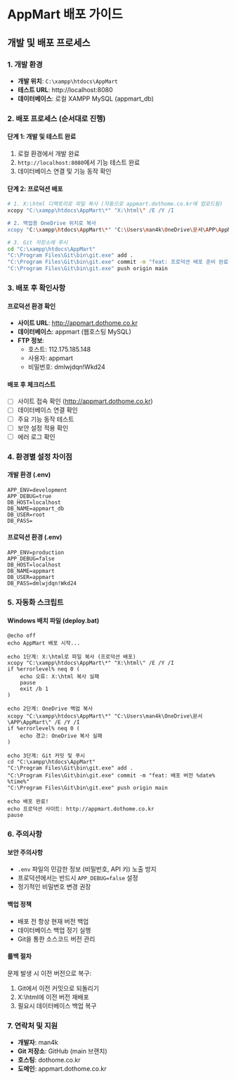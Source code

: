 # AppMart 배포 가이드

## 개발 및 배포 프로세스

### 1. 개발 환경
- **개발 위치**: `C:\xampp\htdocs\AppMart`
- **테스트 URL**: http://localhost:8080
- **데이터베이스**: 로컬 XAMPP MySQL (appmart_db)

### 2. 배포 프로세스 (순서대로 진행)

#### 단계 1: 개발 및 테스트 완료
1. 로컬 환경에서 개발 완료
2. `http://localhost:8080`에서 기능 테스트 완료
3. 데이터베이스 연결 및 기능 동작 확인

#### 단계 2: 프로덕션 배포
```bash
# 1. X:\html 디렉토리로 파일 복사 (자동으로 appmart.dothome.co.kr에 업로드됨)
xcopy "C:\xampp\htdocs\AppMart\*" "X:\html\" /E /Y /I

# 2. 백업용 OneDrive 위치로 복사
xcopy "C:\xampp\htdocs\AppMart\*" "C:\Users\man4k\OneDrive\문서\APP\AppMart\" /E /Y /I

# 3. Git 저장소에 푸시
cd "C:\xampp\htdocs\AppMart"
"C:\Program Files\Git\bin\git.exe" add .
"C:\Program Files\Git\bin\git.exe" commit -m "feat: 프로덕션 배포 준비 완료"
"C:\Program Files\Git\bin\git.exe" push origin main
```

### 3. 배포 후 확인사항

#### 프로덕션 환경 확인
- **사이트 URL**: http://appmart.dothome.co.kr
- **데이터베이스**: appmart (웹호스팅 MySQL)
- **FTP 정보**: 
  - 호스트: 112.175.185.148
  - 사용자: appmart
  - 비밀번호: dmlwjdqn!Wkd24

#### 배포 후 체크리스트
- [ ] 사이트 접속 확인 (http://appmart.dothome.co.kr)
- [ ] 데이터베이스 연결 확인
- [ ] 주요 기능 동작 테스트
- [ ] 보안 설정 적용 확인
- [ ] 에러 로그 확인

### 4. 환경별 설정 차이점

#### 개발 환경 (.env)
```env
APP_ENV=development
APP_DEBUG=true
DB_HOST=localhost
DB_NAME=appmart_db
DB_USER=root
DB_PASS=
```

#### 프로덕션 환경 (.env)
```env
APP_ENV=production
APP_DEBUG=false
DB_HOST=localhost
DB_NAME=appmart
DB_USER=appmart
DB_PASS=dmlwjdqn!Wkd24
```

### 5. 자동화 스크립트

#### Windows 배치 파일 (deploy.bat)
```batch
@echo off
echo AppMart 배포 시작...

echo 1단계: X:\html로 파일 복사 (프로덕션 배포)
xcopy "C:\xampp\htdocs\AppMart\*" "X:\html\" /E /Y /I
if %errorlevel% neq 0 (
    echo 오류: X:\html 복사 실패
    pause
    exit /b 1
)

echo 2단계: OneDrive 백업 복사
xcopy "C:\xampp\htdocs\AppMart\*" "C:\Users\man4k\OneDrive\문서\APP\AppMart\" /E /Y /I
if %errorlevel% neq 0 (
    echo 경고: OneDrive 복사 실패
)

echo 3단계: Git 커밋 및 푸시
cd "C:\xampp\htdocs\AppMart"
"C:\Program Files\Git\bin\git.exe" add .
"C:\Program Files\Git\bin\git.exe" commit -m "feat: 배포 버전 %date% %time%"
"C:\Program Files\Git\bin\git.exe" push origin main

echo 배포 완료!
echo 프로덕션 사이트: http://appmart.dothome.co.kr
pause
```

### 6. 주의사항

#### 보안 주의사항
- `.env` 파일의 민감한 정보 (비밀번호, API 키) 노출 방지
- 프로덕션에서는 반드시 `APP_DEBUG=false` 설정
- 정기적인 비밀번호 변경 권장

#### 백업 정책
- 배포 전 항상 현재 버전 백업
- 데이터베이스 백업 정기 실행
- Git을 통한 소스코드 버전 관리

#### 롤백 절차
문제 발생 시 이전 버전으로 복구:
1. Git에서 이전 커밋으로 되돌리기
2. X:\html에 이전 버전 재배포
3. 필요시 데이터베이스 백업 복구

### 7. 연락처 및 지원

- **개발자**: man4k
- **Git 저장소**: GitHub (main 브랜치)
- **호스팅**: dothome.co.kr
- **도메인**: appmart.dothome.co.kr